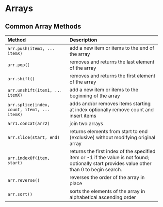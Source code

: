 # Arrays

## Common Array Methods

|Method | Description |
|:-|:-|
| `arr.push(item1, ... itemX)` | add a new item or items to the end of the array |
| `arr.pop()` | removes and returns the last element of the array |
| `arr.shift()` | removes and returns the first element of the array |
| `arr.unshift(item1, ... itemX)` | add a new item or items to the beginning of the array |
| `arr.splice(index, count, item1, ... itemX)` | adds and/or removes items starting at index optionally remove count and insert items |
| `arr1.concat(arr2)` | join two arrays |
| `arr.slice(start, end)` | returns elements from start to end (exclusive) without modifying original array |
| `arr.indexOf(item, start)` | returns the first index of the specified item or -1 if the value is not found; optionally start provides value other than 0 to begin search. |
| `arr.reverse()` | reverses the order of the array in place |
| `arr.sort()` | sorts the elements of the array in alphabetical ascending order |
